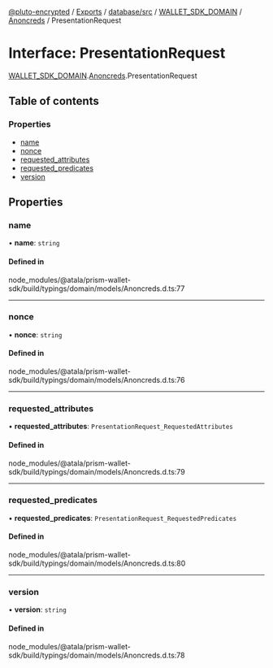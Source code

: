 [@pluto-encrypted](../README.md) / [Exports](../modules.md) / [database/src](../modules/database_src.md) / [WALLET\_SDK\_DOMAIN](../modules/database_src.WALLET_SDK_DOMAIN.md) / [Anoncreds](../modules/database_src.WALLET_SDK_DOMAIN.Anoncreds.md) / PresentationRequest

# Interface: PresentationRequest

[WALLET\_SDK\_DOMAIN](../modules/database_src.WALLET_SDK_DOMAIN.md).[Anoncreds](../modules/database_src.WALLET_SDK_DOMAIN.Anoncreds.md).PresentationRequest

## Table of contents

### Properties

- [name](database_src.WALLET_SDK_DOMAIN.Anoncreds.PresentationRequest.md#name)
- [nonce](database_src.WALLET_SDK_DOMAIN.Anoncreds.PresentationRequest.md#nonce)
- [requested\_attributes](database_src.WALLET_SDK_DOMAIN.Anoncreds.PresentationRequest.md#requested_attributes)
- [requested\_predicates](database_src.WALLET_SDK_DOMAIN.Anoncreds.PresentationRequest.md#requested_predicates)
- [version](database_src.WALLET_SDK_DOMAIN.Anoncreds.PresentationRequest.md#version)

## Properties

### name

• **name**: `string`

#### Defined in

node_modules/@atala/prism-wallet-sdk/build/typings/domain/models/Anoncreds.d.ts:77

___

### nonce

• **nonce**: `string`

#### Defined in

node_modules/@atala/prism-wallet-sdk/build/typings/domain/models/Anoncreds.d.ts:76

___

### requested\_attributes

• **requested\_attributes**: `PresentationRequest_RequestedAttributes`

#### Defined in

node_modules/@atala/prism-wallet-sdk/build/typings/domain/models/Anoncreds.d.ts:79

___

### requested\_predicates

• **requested\_predicates**: `PresentationRequest_RequestedPredicates`

#### Defined in

node_modules/@atala/prism-wallet-sdk/build/typings/domain/models/Anoncreds.d.ts:80

___

### version

• **version**: `string`

#### Defined in

node_modules/@atala/prism-wallet-sdk/build/typings/domain/models/Anoncreds.d.ts:78
